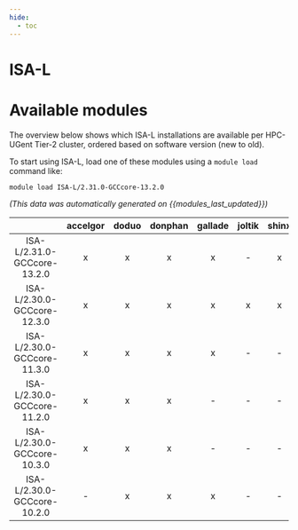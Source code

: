 ```yaml
---
hide:
  - toc
---
```


ISA-L
=====

# Available modules


The overview below shows which ISA-L installations are available per HPC-UGent Tier-2 cluster, ordered based on software version (new to old).

To start using ISA-L, load one of these modules using a `module load` command like:

```shell
module load ISA-L/2.31.0-GCCcore-13.2.0
```

*(This data was automatically generated on {{modules_last_updated}})*  

| |accelgor|doduo|donphan|gallade|joltik|shinx|skitty|
| :---: | :---: | :---: | :---: | :---: | :---: | :---: | :---: |
|ISA-L/2.31.0-GCCcore-13.2.0|x|x|x|x|-|x|x|
|ISA-L/2.30.0-GCCcore-12.3.0|x|x|x|x|x|x|x|
|ISA-L/2.30.0-GCCcore-11.3.0|x|x|x|x|-|-|-|
|ISA-L/2.30.0-GCCcore-11.2.0|x|x|x|-|-|-|-|
|ISA-L/2.30.0-GCCcore-10.3.0|x|x|x|-|-|-|-|
|ISA-L/2.30.0-GCCcore-10.2.0|-|x|x|x|-|-|-|
